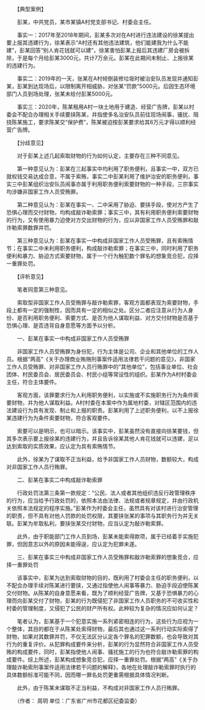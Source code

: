 　　【典型案例】

　　彭某，中共党员，某市某镇A村党支部书记、村委会主任。

　　事实一：2017年至2018年期间，彭某多次对在A村进行违法建设的徐某提出要上报其违建行为，徐某表示“A村还有其他违法建筑，他们能建我为什么不能建”，彭某回答“别人肯花钱就可以建”，徐某害怕彭某上报后其违建厂房会被拆除，于是每个月给彭某3000元，共计7万余元。彭某在此期间未制止、上报徐某的违建行为。

　　事实二：2019年的一天，张某在A村倾倒装修垃圾时被治安队员发现并通知彭某，彭某到达现场后，以限制离开相威胁，对张某“罚款”5000元。后因生态环境部门人员到场处理，张某未给付彭某5000元。

　　事实三：2020年，陈某租用A村一块土地用于建造、经营广告牌，彭某以村委会不配合办理相关手续要挟陈某，并指使多名治安队员前往现场闹事，骚扰、阻挠陈某施工，要求陈某交“保护费”，陈某被迫按彭某要求给其6万元才得以顺利经营广告牌。

　　【分歧意见】

　　对于彭某上述几起索取财物的行为如何认定，主要存在三种不同意见。

　　第一种意见认为：彭某在三起事实中均利用了职务便利，且事实一中，双方已就权钱交易达成合意，不属于索贿，事实二中彭某利用了维护治安的职务便利，事实三中彭某组织治安队员闹事亦属于利用职务便利索要财物的一种手段，三宗事实均涉嫌非国家工作人员受贿罪。

　　第二种意见认为：彭某在事实一、二中采用了胁迫、要挟手段，使对方产生了恐惧心理而交付财物，均构成敲诈勒索罪；事实三中，其有利用职务便利索要财物的行为，又有使用暴力迫使对方交出财物的行为，应以非国家工作人员受贿罪和敲诈勒索罪数罪并罚。

　　第三种意见认为：彭某在事实一中构成非国家工作人员受贿罪，且有索贿情节；在事实二中未利用职务便利，构成敲诈勒索罪；在事实三中，同时利用了职务便利和暴力、胁迫方式索要财物，属于一个行为触犯数个罪名的想象竞合犯，应择一重罪处罚。

　　【评析意见】

　　笔者同意第三种意见。

　　索取型非国家工作人员受贿罪与敲诈勒索罪，客观方面都表现为索要财物，手段上都有一定的强制性，因而具有一定的相似之处。区分二者应注意从行为人身份、是否利用职务便利、索要方式、是否为他人谋取利益、对方交付财物是否基于恐惧心理、是否违背自身意愿等方面予以分析。

　　一、彭某在事实一中构成非国家工作人员受贿罪

　　非国家工作人员受贿罪为身份犯，行为主体是公司、企业和其他单位的工作人员。根据“两高”《关于办理商业贿赂刑事案件适用法律若干问题的意见》，非国家工作人员受贿罪、对非国家工作人员行贿罪中的“其他单位”，包括事业单位、社会团体、村民委员会、居民委员会、村民小组等常设性的组织。彭某作为A村村委会主任，符合主体要件。

　　客观方面，该罪要求行为人利用职务便利，以实施或不实施职务行为为条件索要财物，并为他人谋取利益。A村村委在本案中作为属地村委，对辖区范围内的违法建设行为具有发现、制止和上报的职责。彭某利用了上述职务便利，以不上报徐某违建行为为条件索要财物，符合客观要件。

　　索要可以是明示，也可以暗示。该事实中，彭某虽然没有直接向徐某要钱，但其多次表示要上报徐某的违建行为，并且告诉徐某其他人肯花钱就可以违建，足以达到索取的实质效果，应认定为具有索贿情节。

　　此外，徐某为了谋取不正当利益，给予非国家工作人员财物，数额较大，构成对非国家工作人员行贿罪。

　　二、彭某在事实二中构成敲诈勒索罪

　　行政处罚法第三条第一款规定：“公民、法人或者其他组织违反行政管理秩序的行为，应当给予行政处罚的，依照本法由法律、法规或者规章规定，并由行政机关依照本法规定的程序实施。”彭某作为村委会主任，虽然具有对该村进行治安管理的职责，但不具有对他人罚款的处罚权限，其要挟张某的事项与其职务行为并无关联。彭某为牟取私利，要挟张某交付财物，应当认定为敲诈勒索罪。

　　此外，由于职能部门工作人员到场，彭某未能索得款项，属于已经着手实施犯罪，但因意志以外的原因未能得逞，应认定为犯罪未遂。

　　三、彭某在事实三中构成非国家工作人员受贿罪和敲诈勒索罪的想象竞合，应择一重罪处罚

　　该事实中，彭某为达到索取财物的目的，既利用了村委会主任的职务便利，以不配合办理手续对陈某进行要挟，又通过指使他人闹事等暴力、胁迫手段迫使陈某交付财物。从陈某的自身意愿来看，既为了顺利经营广告牌，又基于恐惧暴力的心理而向彭某交付了财物，彭某的行为既侵犯了非国家工作人员职务的不可收买性和村委的管理制度，又侵犯了公民的财产所有权。此种较为复杂的情况应如何认定？

　　笔者认为，彭某基于一个犯意实施一系列紧密相连的行为，这些行为应视为一个整体，其目的都在于从陈某处索得财物，最后其也通过这一系列行动实际索得了财物，如果对其数罪并罚，不仅无法区分认定各个罪名的犯罪数额，也会导致对其行为的重复评价。从犯罪构成要件来分析，彭某的行为显然符合非国家工作人员受贿的构成要件，同时，彭某指使他人闹事、骚扰施工的行为也符合敲诈勒索罪的构成要件。综上所述，彭某构成想象竞合犯，应择一重罪处罚。根据“两高”《关于办理敲诈勒索刑事案件适用法律若干问题的解释》，各地在处理敲诈勒索罪时执行的具体数额标准可能不同，因而哪一罪名处罚更重需根据具体情况判断。

　　此外，由于陈某未谋取不正当利益，不构成对非国家工作人员行贿罪。

　　（作者： 周玥 单位：广东省广州市花都区纪委监委）